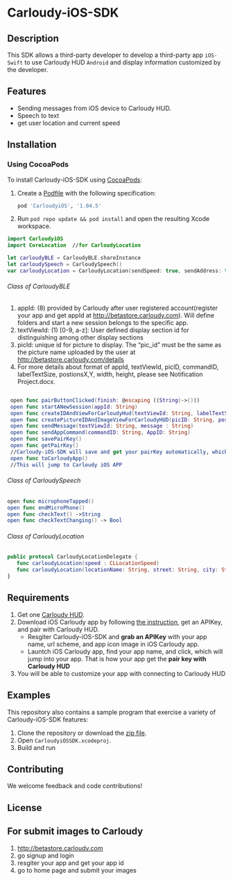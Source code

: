 # Carloudy-iOS-SDK

## Description
This SDK allows a third-party developer to develop a third-party app `iOS-Swift` to use Carloudy HUD `Android` and display information customized by the developer.

## Features
* Sending messages from iOS device to Carloudy HUD.
* Speech to text
* get user location and current speed

## Installation

### Using CocoaPods

To install Carloudy-iOS-SDK using [CocoaPods](https://cocoapods.org/):
1. Create a [Podfile](https://guides.cocoapods.org/syntax/podfile.html) with the following specification:
   ```ruby
   pod 'CarloudyiOS', '1.04.5'
   ```

1. Run `pod repo update && pod install` and open the resulting Xcode workspace.

```swift
import CarloudyiOS
import CoreLocation  //for CarloudyLocation
```
```swift
let carloudyBLE = CarloudyBLE.shareInstance
let carloudySpeech = CarloudySpeech()
var carloudyLocation = CarloudyLocation(sendSpeed: true, sendAddress: true)
```

###### Class of CarloudyBLE
   1. appId: (8) provided by Carloudy after user registered account(register your app and get appId at http://betastore.carloudy.com). Will define folders and start a new session belongs to the specific app.
   1. textViewId: (1) [0-9, a-z]: User defined display section id for distinguishing among other display sections
   1. picId: unique id for picture to display. The “pic_id” must be the same as the picture name uploaded by the user at http://betastore.carloudy.com/details
   1. For more details about format of appId, textViewId, picID, commandID, labelTextSize, postionsX,Y, width, height, please see Notification Project.docx.
   ```swift
   
    open func pairButtonClicked(finish: @escaping ((String)->()))
    open func startANewSession(appId: String)
    open func createIDAndViewForCarloudyHud(textViewId: String, labelTextSize: Int, postionX: Int, postionY: Int, width: Int, height: Int)
    open func createPictureIDAndImageViewForCarloudyHUD(picID: String, postionX: Int, postionY: Int, width: Int, height: Int)
    open func sendMessage(textViewId: String, message : String)
    open func sendAppCommand(commandID: String, AppID: String)
    open func savePairKey()      
    open func getPairKey()
    //Carloudy-iOS-SDK will save and get your pairKey automatically, which means you just need call `pairButtonClicked` once
    open func toCarloudyApp()    
    //This will jump to Carloudy iOS APP
   ```
###### Class of CarloudySpeech
   ```swift
   open func microphoneTapped()
   open func endMicroPhone()
   open func checkText() ->String
   open func checkTextChanging() -> Bool
   ```
###### Class of CarloudyLocation
   ```swift
   public protocol CarloudyLocationDelegate {
      func carloudyLocation(speed : CLLocationSpeed)
      func carloudyLocation(locationName: String, street: String, city: String, zipCode: String, country: String)
   }
   ```

## Requirements
1. Get one [Carloudy HUD](http://www.carloudy.com/). 
1. Download iOS Carloudy app by following [the instruction](http://gettingstarted.carloudy.com/ios-platform), get an APIKey, and pair with Carloudy HUD.
    - Resgiter Carloudy-iOS-SDK and **grab an APIKey** with your app name, url scheme, and app icon image in iOS Carloudy app.
    - Launtch iOS Carloudy app, find your app name, and click, which will jump into your app. That is how your app get the   **pair key with Carloudy HUD**
1. You will be able to customize your app with connecting to Carloudy HUD 

## Examples
This repository also contains a sample program that exercise a variety of Carloudy-iOS-SDK features:
1. Clone the repository or download the [zip file](https://github.com/Cognitive-AI-Tech/Carloudy-iOS-SDK/archive/master.zip).
1. Open `CarloudyiOSSDK.xcodeproj`.
1. Build and run

## Contributing

We welcome feedback and code contributions! 

## License
## For submit images to Carloudy
1. http://betastore.carloudy.com
1. go signup and login
1. resgiter your app and get your app id
1. go to home page and submit your images


